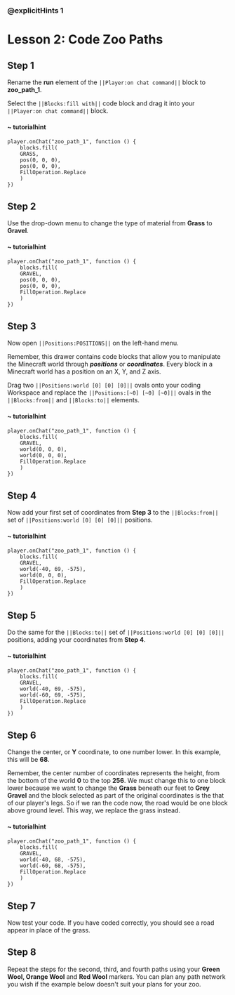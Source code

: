 ### @explicitHints 1

# Lesson 2: Code Zoo Paths 

## Step 1
Rename the **run** element of the ``||Player:on chat command||`` block to **zoo_path_1**. 

Select the ``||Blocks:fill with||`` code block and drag it into your ``||Player:on chat command||`` block. 

#### ~ tutorialhint
``` blocks
player.onChat("zoo_path_1", function () {
    blocks.fill(
    GRASS,
    pos(0, 0, 0),
    pos(0, 0, 0),
    FillOperation.Replace
    )
})
```

## Step 2
Use the drop-down menu to change the type of material from **Grass** to **Gravel**. 

#### ~ tutorialhint
``` blocks
player.onChat("zoo_path_1", function () {
    blocks.fill(
    GRAVEL,
    pos(0, 0, 0),
    pos(0, 0, 0),
    FillOperation.Replace
    )
})
```

## Step 3
Now open ``||Positions:POSITIONS||`` on the left-hand menu. 

Remember, this drawer contains code blocks that allow you to manipulate the Minecraft world through ***positions*** or ***coordinates***. Every block in a Minecraft world has a position on an X, Y, and Z axis. 

Drag two ``||Positions:world [0] [0] [0]||`` ovals onto your coding Workspace and replace the ``||Positions:[~0] [~0] [~0]||`` ovals in the ``||Blocks:from||`` and ``||Blocks:to||`` elements. 

#### ~ tutorialhint
``` blocks
player.onChat("zoo_path_1", function () {
    blocks.fill(
    GRAVEL,
    world(0, 0, 0),
    world(0, 0, 0),
    FillOperation.Replace
    )
})
```

## Step 4
Now add your first set of coordinates from **Step 3** to the ``||Blocks:from||`` set of ``||Positions:world [0] [0] [0]||`` positions. 

#### ~ tutorialhint
``` blocks
player.onChat("zoo_path_1", function () {
    blocks.fill(
    GRAVEL,
    world(-40, 69, -575),
    world(0, 0, 0),
    FillOperation.Replace
    )
})
```

## Step 5
Do the same for the ``||Blocks:to||`` set of ``||Positions:world [0] [0] [0]||`` positions, adding your coordinates from **Step 4**. 

#### ~ tutorialhint
``` blocks
player.onChat("zoo_path_1", function () {
    blocks.fill(
    GRAVEL,
    world(-40, 69, -575),
    world(-60, 69, -575),
    FillOperation.Replace
    )
})
```

## Step 6
Change the center, or **Y** coordinate, to one number lower. In this example, this will be **68**.  

Remember, the center number of coordinates represents the height, from the bottom of the world **0** to the top **256**. We must change this to one block lower because we want to change the **Grass** beneath our feet to **Grey Gravel** and the block selected as part of the original coordinates is the that of our player's legs. So if we ran the code now, the road would be one block above ground level. This way, we replace the grass instead. 

#### ~ tutorialhint
``` blocks
player.onChat("zoo_path_1", function () {
    blocks.fill(
    GRAVEL,
    world(-40, 68, -575),
    world(-60, 68, -575),
    FillOperation.Replace
    )
})
```
## Step 7
Now test your code. If you have coded correctly, you should see a road appear in place of the grass.   

## Step 8
Repeat the steps for the second, third, and fourth paths using your **Green Wool, Orange Wool** and **Red Wool** markers. You can plan any path network you wish if the example below doesn't suit your plans for your zoo. 


